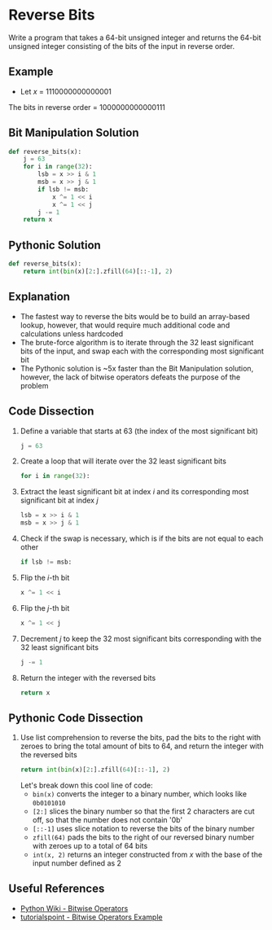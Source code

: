 # Reverse Bits
Write a program that takes a 64-bit unsigned integer and returns the 64-bit unsigned integer consisting of the bits of the input in reverse order.  
  
## Example
* Let _x_ = 1110000000000001  
  
The bits in reverse order = 1000000000000111  
  
## Bit Manipulation Solution
```python
def reverse_bits(x):
    j = 63
    for i in range(32):
        lsb = x >> i & 1
        msb = x >> j & 1
        if lsb != msb:
            x ^= 1 << i
            x ^= 1 << j
        j -= 1
    return x
```
  
## Pythonic Solution
```python
def reverse_bits(x):
    return int(bin(x)[2:].zfill(64)[::-1], 2)
```
  
## Explanation
* The fastest way to reverse the bits would be to build an array-based lookup, however, that would require much additional code and calculations unless hardcoded  
* The brute-force algorithm is to iterate through the 32 least significant bits of the input, and swap each with the corresponding most significant bit  
* The Pythonic solution is ~5x faster than the Bit Manipulation solution, however, the lack of bitwise operators defeats the purpose of the problem  
  
## Code Dissection
1. Define a variable that starts at 63 (the index of the most significant bit)  
    ```python
    j = 63
    ```
2. Create a loop that will iterate over the 32 least significant bits  
    ```python
    for i in range(32):
    ```
3. Extract the least significant bit at index _i_ and its corresponding most significant bit at index _j_  
    ```python
    lsb = x >> i & 1
    msb = x >> j & 1
    ```
4. Check if the swap is necessary, which is if the bits are not equal to each other  
    ```python
    if lsb != msb:
    ```
5. Flip the _i_-th bit  
    ```python
    x ^= 1 << i
    ```
6. Flip the _j_-th bit  
    ```python
    x ^= 1 << j
    ```
7. Decrement _j_ to keep the 32 most significant bits corresponding with the 32 least significant bits  
    ```python
    j -= 1
    ```
8. Return the integer with the reversed bits  
    ```python
    return x
    ```
  
## Pythonic Code Dissection
1. Use list comprehension to reverse the bits, pad the bits to the right with zeroes to bring the total amount of bits to 64, and return the integer with the reversed bits
    ```python
    return int(bin(x)[2:].zfill(64)[::-1], 2)
    ```
    Let's break down this cool line of code:
    * ```bin(x)``` converts the integer to a binary number, which looks like ```0b0101010```
    * ```[2:]``` slices the binary number so that the first 2 characters are cut off, so that the number does not contain '0b'
    * ```[::-1]``` uses slice notation to reverse the bits of the binary number
    * ```zfill(64)``` pads the bits to the right of our reversed binary number with zeroes up to a total of 64 bits
    * ```int(x, 2)``` returns an integer constructed from _x_ with the base of the input number defined as 2
  
## Useful References
* [Python Wiki - Bitwise Operators](https://wiki.python.org/moin/BitwiseOperators)  
* [tutorialspoint - Bitwise Operators Example](https://www.tutorialspoint.com/python/bitwise_operators_example.htm)
